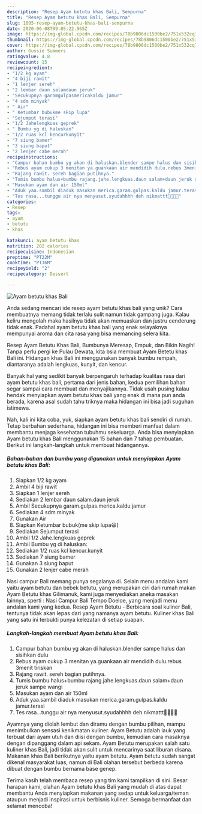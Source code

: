 ```yaml
---
description: "Resep Ayam betutu khas Bali, Sempurna"
title: "Resep Ayam betutu khas Bali, Sempurna"
slug: 1095-resep-ayam-betutu-khas-bali-sempurna
date: 2020-06-08T09:05:22.965Z
image: https://img-global.cpcdn.com/recipes/78b9806dc1500be2/751x532cq70/ayam-betutu-khas-bali-foto-resep-utama.jpg
thumbnail: https://img-global.cpcdn.com/recipes/78b9806dc1500be2/751x532cq70/ayam-betutu-khas-bali-foto-resep-utama.jpg
cover: https://img-global.cpcdn.com/recipes/78b9806dc1500be2/751x532cq70/ayam-betutu-khas-bali-foto-resep-utama.jpg
author: Gussie Summers
ratingvalue: 4.8
reviewcount: 15
recipeingredient:
- "1/2 kg ayam"
- "4 biji rawit"
- "1 lenjer sereh"
- "2 lembar daun salamdaun jeruk"
- "Secukupnya garamgulpasmericakaldu jamur"
- "4 sdm minyak"
- " Air"
- " Ketumbar bubukme skip lupa"
- "Sejumput terasi"
- "1/2 Jahelengkuas geprek"
- " Bumbu yg di haluskan"
- "1/2 ruas kcl kencurkunyit"
- "7 siung bamer"
- "3 siung baput"
- "2 lenjer cabe merah"
recipeinstructions:
- "Campur bahan bumbu yg akan di haluskan.blender sampe halus dan sisihkan dulu"
- "Rebus ayam cukup 3 menitan ya.guankaan air mendidih dulu.rebus 3menit tiriskan"
- "Rajang rawit. sereh bagian putihnya."
- "Tumis bumbu halus+bumbu rajang.jahe.lengkuas.daun salam+daun jeruk sampe wangi"
- "Masukan ayam dan air 150ml"
- "Aduk yaa.sambil diaduk masukan merica.garam.gulpas.kaldu jamur.terasi"
- "Tes rasa...tunggu air nya menyusut.syudahhhh deh nikmattt🤤🤤🤤🤤"
categories:
- Resep
tags:
- ayam
- betutu
- khas

katakunci: ayam betutu khas 
nutrition: 202 calories
recipecuisine: Indonesian
preptime: "PT22M"
cooktime: "PT36M"
recipeyield: "2"
recipecategory: Dessert

---
```



![Ayam betutu khas Bali](https://img-global.cpcdn.com/recipes/78b9806dc1500be2/751x532cq70/ayam-betutu-khas-bali-foto-resep-utama.jpg)

Anda sedang mencari ide resep ayam betutu khas bali yang unik? Cara membuatnya memang tidak terlalu sulit namun tidak gampang juga. Kalau keliru mengolah maka hasilnya tidak akan memuaskan dan justru cenderung tidak enak. Padahal ayam betutu khas bali yang enak selayaknya mempunyai aroma dan cita rasa yang bisa memancing selera kita.

Resep Ayam Betutu Khas Bali, Bumbunya Meresap, Empuk, dan Bikin Nagih! Tanpa perlu pergi ke Pulau Dewata, kita bsia membuat Ayam Betetu khas Bali ini. Hidangan khas Bali ini menggunakan banyak bumbu rempah, diantaranya adalah lengkuas, kunyit, dan kencur.

Banyak hal yang sedikit banyak berpengaruh terhadap kualitas rasa dari ayam betutu khas bali, pertama dari jenis bahan, kedua pemilihan bahan segar sampai cara membuat dan menyajikannya. Tidak usah pusing kalau hendak menyiapkan ayam betutu khas bali yang enak di mana pun anda berada, karena asal sudah tahu triknya maka hidangan ini bisa jadi suguhan istimewa.


Nah, kali ini kita coba, yuk, siapkan ayam betutu khas bali sendiri di rumah. Tetap berbahan sederhana, hidangan ini bisa memberi manfaat dalam membantu menjaga kesehatan tubuhmu sekeluarga. Anda bisa menyiapkan Ayam betutu khas Bali menggunakan 15 bahan dan 7 tahap pembuatan. Berikut ini langkah-langkah untuk membuat hidangannya.

<!--inarticleads1-->

##### Bahan-bahan dan bumbu yang digunakan untuk menyiapkan Ayam betutu khas Bali:

1. Siapkan 1/2 kg ayam
1. Ambil 4 biji rawit
1. Siapkan 1 lenjer sereh
1. Sediakan 2 lembar daun salam.daun jeruk
1. Ambil Secukupnya garam.gulpas.merica.kaldu jamur
1. Sediakan 4 sdm minyak
1. Gunakan  Air
1. Siapkan  Ketumbar bubuk(me skip lupa😆)
1. Sediakan Sejumput terasi
1. Ambil 1/2 Jahe.lengkuas geprek
1. Ambil  Bumbu yg di haluskan:
1. Sediakan 1/2 ruas kcl kencur.kunyit
1. Sediakan 7 siung bamer
1. Gunakan 3 siung baput
1. Gunakan 2 lenjer cabe merah


Nasi campur Bali memang punya segalanya di. Selain menu andalan kami yaitu ayam betutu dan bebek betutu, yang merupakan ciri dari rumah makan Ayam Betutu khas Gilimanuk, kami juga menyediakan aneka masakan lainnya, sperti : Nasi Campur Bali Tempo Doeloe, yang menjadi menu andalan kami yang kedua. Resep Ayam Betutu - Berbicara soal kuliner Bali, tentunya tidak akan lepas dari yang namanya ayam betutu. Kuliner khas Bali yang satu ini terbukti punya kelezatan di setiap suapan. 

<!--inarticleads2-->

##### Langkah-langkah membuat Ayam betutu khas Bali:

1. Campur bahan bumbu yg akan di haluskan.blender sampe halus dan sisihkan dulu
1. Rebus ayam cukup 3 menitan ya.guankaan air mendidih dulu.rebus 3menit tiriskan
1. Rajang rawit. sereh bagian putihnya.
1. Tumis bumbu halus+bumbu rajang.jahe.lengkuas.daun salam+daun jeruk sampe wangi
1. Masukan ayam dan air 150ml
1. Aduk yaa.sambil diaduk masukan merica.garam.gulpas.kaldu jamur.terasi
1. Tes rasa...tunggu air nya menyusut.syudahhhh deh nikmattt🤤🤤🤤🤤


Ayamnya yang diolah lembut dan diramu dengan bumbu pilihan, mampu menimbulkan sensasi kenikmatan kuliner. Ayam Betutu adalah lauk yang terbuat dari ayam utuh dan diisi dengan bumbu, kemudian cara masaknya dengan dipanggang dalam api sekam. Ayam Betutu merupakan salah satu kuliner khas Bali, jadi tidak akan sulit untuk mencarinya saat liburan disana. Makanan khas Bali berikutnya yaitu ayam betutu. Ayam betutu sudah sangat dikenal masyarakat luas, namun di Bali olahan tersebut berbeda karena dibuat dengan bumbu bernama base genep. 

Terima kasih telah membaca resep yang tim kami tampilkan di sini. Besar harapan kami, olahan Ayam betutu khas Bali yang mudah di atas dapat membantu Anda menyiapkan makanan yang sedap untuk keluarga/teman ataupun menjadi inspirasi untuk berbisnis kuliner. Semoga bermanfaat dan selamat mencoba!
